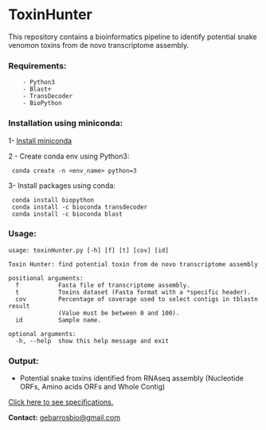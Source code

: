 # ToxinHunter

This repository contains a bioinformatics pipeline to identify potential snake venomon toxins from de novo transcriptome assembly.

### Requirements:
```
    - Python3
    - Blast+
    - TransDecoder
    - BioPython
```

### Installation using miniconda:

  1- [Install miniconda](https://conda.io/miniconda.html)

  2 - Create conda env using Python3:
  ```
   conda create -n <env_name> python=3
  ```

  3- Install packages using conda:
  ```
   conda install biopython
   conda install -c bioconda transdecoder
   conda install -c bioconda blast
  ```

### Usage:
```
usage: toxinHunter.py [-h] [f] [t] [cov] [id]

Toxin Hunter: find potential toxin from de novo transcriptome assembly

positional arguments:
  f           Fasta file of transcriptome assembly.
  t           Toxins dataset (Fasta format with a *specific header).
  cov         Percentage of coverage used to select contigs in tblastn result
              (Value must be between 0 and 100).
  id          Sample name.

optional arguments:
  -h, --help  show this help message and exit
```

### Output:

 - Potential snake toxins identified from RNAseq assembly (Nucleotide ORFs, Amino acids ORFs and Whole Contig)


[Click here to see specifications.](specifications.md)

 **Contact:** gebarrosbio@gmail.com
